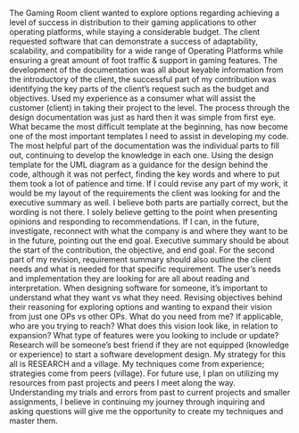 The Gaming Room client wanted to explore options regarding achieving a level of success in distribution to their gaming applications to other operating platforms, while staying a considerable budget. The client requested software that can demonstrate a success of adaptability, scalability, and compatibility for a wide range of Operating Platforms while ensuring a great amount of foot traffic & support in gaming features. The development of the documentation was all about keyable information from the introductory of the client, the successful part of my contribution was identifying the key parts of the client’s request such as the budget and objectives. Used my experience as a consumer what will assist the customer (client) in taking their project to the level. The process through the design documentation was just as hard then it was simple from first eye. What became the most difficult template at the beginning, has now become one of the most important templates I need to assist in developing my code. The most helpful part of the documentation was the individual parts to fill out, continuing to develop the knowledge in each one. Using the design template for the UML diagram as a guidance for the design behind the code, although it was not perfect, finding the key words and where to put them took a lot of patience and time. If I could revise any part of my work, it would be my layout of the requirements the client was looking for and the executive summary as well. I believe both parts are partially correct, but the wording is not there. I solely believe getting to the point when presenting opinions and responding to recommendations. If I can, in the future, investigate, reconnect with what the company is and where they want to be in the future, pointing out the end goal.  Executive summary should be about the start of the contribution, the objective, and end goal.  For the second part of my revision, requirement summary should also outline the client needs and what is needed for that specific requirement. 
The user’s needs and implementation they are looking for are all about reading and interpretation.  When designing software for someone, it’s important to understand what they want vs what they need. Revising objectives behind their reasoning for exploring options and wanting to expand their vision from just one OPs vs other OPs. What do you need from me? If applicable, who are you trying to reach? What does this vision look like, in relation to expansion?  What type of features were you looking to include or update?  Research will be someone’s best friend if they are not equipped (knowledge or experience) to start a software development design. My strategy for this all is RESEARCH and a village. My techniques come from experience; strategies come from peers (village). For future use, I plan on utilizing my resources from past projects and peers I meet along the way. Understanding my trials and errors from past to current projects and smaller assignments, I believe in continuing my journey through inquiring and asking questions will give me the opportunity to create my techniques and master them.

